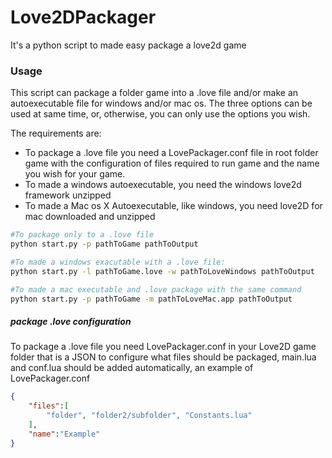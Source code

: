 Love2DPackager
==============

It's a python script to made easy package a love2d game

### Usage ###
This script can package a folder game into a .love file and/or make an autoexecutable file for windows and/or mac os. The three options can be used at same time, or, otherwise, you can only use the options you wish. 

The requirements are:
  * To package a .love file you need a LovePackager.conf file in root folder game with the configuration of files required to run game and the name you wish for your game. 
  * To made a windows autoexecutable, you need the windows love2d framework unzipped 
  * To made a Mac os X Autoexecutable, like windows, you need love2D for mac downloaded and unzipped

```bash
#To package only to a .love file
python start.py -p pathToGame pathToOutput

#To made a windows exacutable with a .love file:
python start.py -l pathToGame.love -w pathToLoveWindows pathToOutput

#To made a mac executable and .love package with the same command
python start.py -p pathToGame -m pathToLoveMac.app pathToOutput
```

##### package .love configuration #####
To package a .love file you need LovePackager.conf in your Love2D game folder that is a JSON to configure what files should be packaged, main.lua and conf.lua should be added automatically, an example of LovePackager.conf
```JSON
{
	"files":[
		"folder", "folder2/subfolder", "Constants.lua"
	],
	"name":"Example"
}
```



